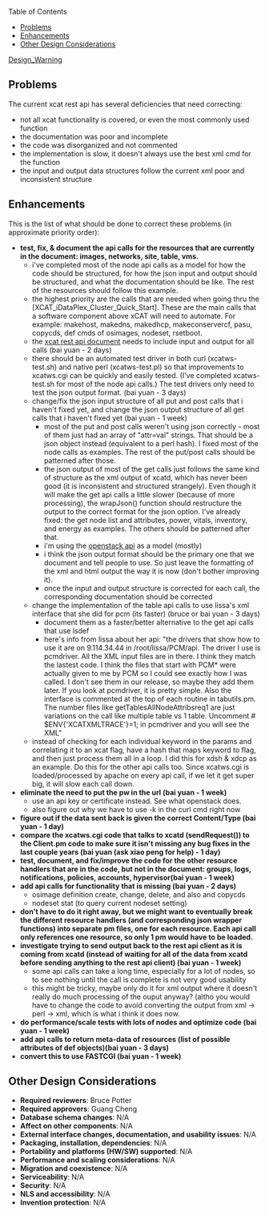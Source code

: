 <!-- START doctoc generated TOC please keep comment here to allow auto update -->
<!-- DON'T EDIT THIS SECTION, INSTEAD RE-RUN doctoc TO UPDATE -->
Table of Contents

- [Problems](#problems)
- [Enhancements](#enhancements)
- [Other Design Considerations](#other-design-considerations)

<!-- END doctoc generated TOC please keep comment here to allow auto update -->

[Design_Warning](Design_Warning) 

## Problems

The current xcat rest api has several deficiencies that need correcting: 

  * not all xcat functionality is covered, or even the most commonly used function 
  * the documentation was poor and incomplete 
  * the code was disorganized and not commented 
  * the implementation is slow, it doesn't always use the best xml cmd for the function 
  * the input and output data structures follow the current xml poor and inconsistent structure 

## Enhancements

This is the list of what should be done to correct these problems (in approximate priority order): 

  * **test, fix, &amp; document the api calls for the resources that are currently in the document: images, networks, site, table, vms.**
    * i've completed most of the node api calls as a model for how the code should be structured, for how the json input and output should be structured, and what the documentation should be like. The rest of the resources should follow this example. 
    * the highest priority are the calls that are needed when going thru the [XCAT_iDataPlex_Cluster_Quick_Start]. These are the main calls that a software component above xCAT will need to automate. For example: makehost, makedns, makedhcp, makeconservercf, pasu, copycds, def cmds of osimages, nodeset, rsetboot. 
    * the [xcat rest api document](https://sourceforge.net/apps/mediawiki/xcat/index.php?title=WS_API) needs to include input and output for all calls (bai yuan - 2 days) 
    * there should be an automated test driver in both curl (xcatws-test.sh) and native perl (xcatws-test.pl) so that improvements to xcatws.cgi can be quickly and easily tested. (I've completed xcatws-test.sh for most of the node api calls.) The test drivers only need to test the json output format. (bai yuan - 3 days) 
    * change/fix the json input structure of all put and post calls that i haven't fixed yet, and change the json output structure of all get calls that i haven't fixed yet (bai yuan - 1 week) 
      * most of the put and post calls weren't using json correctly - most of them just had an array of "attr=val" strings. That should be a json object instead (equivalent to a perl hash). I fixed most of the node calls as examples. The rest of the put/post calls should be patterned after those. 
      * the json output of most of the get calls just follows the same kind of structure as the xml output of xcatd, which has never been good (it is inconsistent and structured strangely). Even though it will make the get api calls a little slower (because of more processing), the wrapJson() function should restructure the output to the correct format for the json option. I've already fixed: the get node list and attributes, power, vitals, inventory, and energy as examples. The others should be patterned after that. 
      * i'm using the [openstack api](http://api.openstack.org/api-ref.html) as a model (mostly) 
      * i think the json output format should be the primary one that we document and tell people to use. So just leave the formatting of the xml and html output the way it is now (don't bother improving it). 
      * once the input and output structure is corrected for each call, the corresponding documentation should be corrected 
    * change the implementation of the table api calls to use lissa's xml interface that she did for pcm (its faster) (bruce or bai yuan - 3 days) 
      * document them as a faster/better alternative to the get api calls that use lsdef 
      * here's info from lissa about her api: "the drivers that show how to use it are on 9.114.34.44 in /root/lissa/PCM/api. The driver I use is pcmdriver. All the XML input files are in there. I think they match the lastest code. I think the files that start with PCM* were actually given to me by PCM so I could see exactly how I was called. I don't see them in our release, so maybe they add them later. If you look at pcmdriver, it is pretty simple. Also the interface is commented at the top of each routine in tabutils.pm. The number files like getTablesAllNodeAttribsreq1 are just variations on the call like multiple table vs 1 table. Uncomment # $ENV{'XCATXMLTRACE'}=1; in pcmdriver and you will see the XML" 
    * instead of checking for each individual keyword in the params and correlating it to an xcat flag, have a hash that maps keyword to flag, and then just process them all in a loop. I did this for xdsh &amp; xdcp as an example. Do this for the other api calls too. Since xcatws.cgi is loaded/processed by apache on every api call, if we let it get super big, it will slow each call down. 
  * **eliminate the need to put the pw in the url (bai yuan - 1 week)**
    * use an api key or certificate instead. See what openstack does. 
    * also figure out why we have to use -k in the curl cmd right now 
  * **figure out if the data sent back is given the correct Content/Type (bai yuan - 1 day)**
  * **compare the xcatws.cgi code that talks to xcatd (sendRequest()) to the Client.pm code to make sure it isn't missing any bug fixes in the last couple years (bai yuan (ask xiao peng for help) - 1 day)**
  * **test, document, and fix/improve the code for the other resource handlers that are in the code, but not in the document: groups, logs, notifications, policies, accounts, hypervisor(bai yuan - 1 week)**
  * **add api calls for functionality that is missing (bai yuan - 2 days)**
    * osimage definition create, change, delete, and also and copycds 
    * nodeset stat (to query current nodeset setting) 
  * **don't have to do it right away, but we might want to eventually break the different resource handlers (and corresponding json wrapper functions) into separate pm files, one for each resource. Each api call only references one resource, so only 1 pm would have to be loaded.**
  * **investigate trying to send output back to the rest api client as it is coming from xcatd (instead of waiting for all of the data from xcatd before sending anything to the rest api client) (bai yuan - 1 week)**
    * some api calls can take a long time, especially for a lot of nodes, so to see nothing until the call is complete is not very good usability 
    * this might be tricky, maybe only do it for xml output where it doesn't really do much processing of the ouput anyway? (altho you would have to change the code to avoid converting the output from xml -&gt; perl -&gt; xml, which is what i think it does now. 
  * **do performance/scale tests with lots of nodes and optimize code (bai yuan - 1 week)**
  * **add api calls to return meta-data of resources (list of possible attributes of def objects)(bai yuan - 3 days)**
  * **convert this to use FASTCGI (bai yuan - 1 week)**

## Other Design Considerations

  * **Required reviewers**: Bruce Potter 
  * **Required approvers**: Guang Cheng 
  * **Database schema changes**: N/A 
  * **Affect on other components**: N/A 
  * **External interface changes, documentation, and usability issues**: N/A 
  * **Packaging, installation, dependencies**: N/A 
  * **Portability and platforms (HW/SW) supported**: N/A 
  * **Performance and scaling considerations**: N/A 
  * **Migration and coexistence**: N/A 
  * **Serviceability**: N/A 
  * **Security**: N/A 
  * **NLS and accessibility**: N/A 
  * **Invention protection**: N/A 
